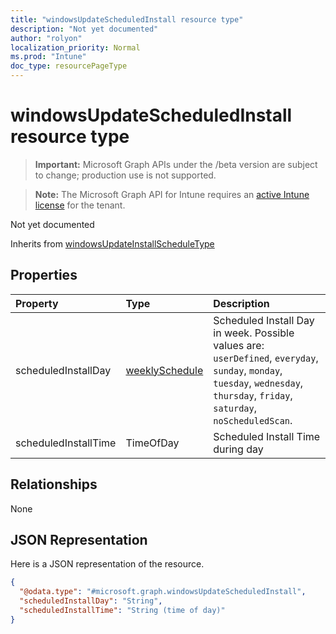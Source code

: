 ```yaml
---
title: "windowsUpdateScheduledInstall resource type"
description: "Not yet documented"
author: "rolyon"
localization_priority: Normal
ms.prod: "Intune"
doc_type: resourcePageType
---
```


# windowsUpdateScheduledInstall resource type

> **Important:** Microsoft Graph APIs under the /beta version are subject to change; production use is not supported.

> **Note:** The Microsoft Graph API for Intune requires an [active Intune license](https://go.microsoft.com/fwlink/?linkid=839381) for the tenant.

Not yet documented


Inherits from [windowsUpdateInstallScheduleType](../resources/intune-deviceconfig-windowsupdateinstallscheduletype.md)

## Properties
|Property|Type|Description|
|:---|:---|:---|
|scheduledInstallDay|[weeklySchedule](../resources/intune-deviceconfig-weeklyschedule.md)|Scheduled Install Day in week. Possible values are: `userDefined`, `everyday`, `sunday`, `monday`, `tuesday`, `wednesday`, `thursday`, `friday`, `saturday`, `noScheduledScan`.|
|scheduledInstallTime|TimeOfDay|Scheduled Install Time during day|

## Relationships
None

## JSON Representation
Here is a JSON representation of the resource.
<!-- {
  "blockType": "resource",
  "@odata.type": "microsoft.graph.windowsUpdateScheduledInstall"
}
-->
``` json
{
  "@odata.type": "#microsoft.graph.windowsUpdateScheduledInstall",
  "scheduledInstallDay": "String",
  "scheduledInstallTime": "String (time of day)"
}
```



